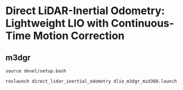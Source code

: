 # Direct LiDAR-Inertial Odometry: Lightweight LIO with Continuous-Time Motion Correction

## m3dgr
```
source devel/setup.bash

roslaunch direct_lidar_inertial_odometry dlio_m3dgr_mid360.launch
```
